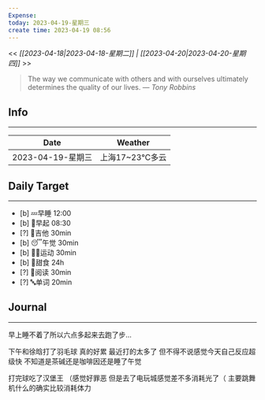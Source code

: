 ```yaml
---
Expense: 
today: 2023-04-19-星期三
create time: 2023-04-19 08:56
---
```


<< *[[2023-04-18|2023-04-18-星期二]] | [[2023-04-20|2023-04-20-星期四]]* >>


> The way we communicate with others and with ourselves ultimately determines the quality of our lives.
> — <cite>Tony Robbins</cite>


## Info
***
| Date        | Weather      | 
| ----------- | ------------ |
| 2023-04-19-星期三 |  上海17~23℃多云 |


## Daily Target 
***
- [b] 💤早睡   12:00
- [b] 🌅早起    08:30
- [?] 🎵吉他    30min
- [b] 😴午觉    30min
- [b] 🏃‍♀️运动    30min
- [b] 🚫甜食    24h
- [?] 📖阅读    30min 
- [?] 🔤单词    20min    


##  Journal
***
早上睡不着了所以六点多起来去跑了步...

下午和徐晗打了羽毛球
真的好累
最近打的太多了
但不得不说感觉今天自己反应超级快
不知道是茶碱还是咖啡因还是睡了午觉

打完球吃了汉堡王
（感觉好罪恶
但是去了电玩城感觉差不多消耗光了（
主要跳舞机什么的确实比较消耗体力



